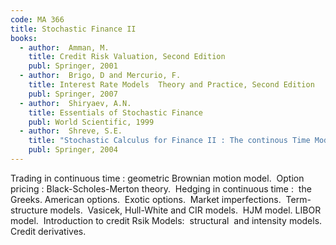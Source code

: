 ```yaml
---
code: MA 366
title: Stochastic Finance II
books:
  - author:  Amman, M.
    title: Credit Risk Valuation, Second Edition
    publ: Springer, 2001
  - author:  Brigo, D and Mercurio, F.
    title: Interest Rate Models  Theory and Practice, Second Edition
    publ: Springer, 2007 
  - author:  Shiryaev, A.N.
    title: Essentials of Stochastic Finance
    publ: World Scientific, 1999
  - author:  Shreve, S.E.
    title: "Stochastic Calculus for Finance II : The continous Time Models"
    publ: Springer, 2004
---
```



Trading in continuous time : geometric Brownian motion model.  Option pricing :
Black-Scholes-Merton theory.  Hedging in continuous time :  the Greeks.
American options.  Exotic options.  Market imperfections.  Term-structure
models.  Vasicek, Hull-White and CIR models.  HJM model. LIBOR model. 
Introduction to credit Rsik Models:  structural  and intensity models.  Credit
derivatives.


   
